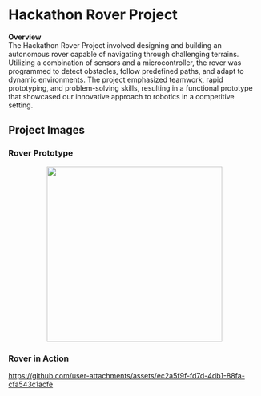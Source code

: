 # Hackathon Rover Project

**Overview**  
The Hackathon Rover Project involved designing and building an autonomous rover capable of navigating through challenging terrains. Utilizing a combination of sensors and a microcontroller, the rover was programmed to detect obstacles, follow predefined paths, and adapt to dynamic environments. The project emphasized teamwork, rapid prototyping, and problem-solving skills, resulting in a functional prototype that showcased our innovative approach to robotics in a competitive setting.

## Project Images

### Rover Prototype
<p align="center">
<img width="350" src="https://github.com/user-attachments/assets/0b450265-2796-475c-a34f-7749651e98e4">
</p>

### Rover in Action
<p align="center">


https://github.com/user-attachments/assets/ec2a5f9f-fd7d-4db1-88fa-cfa543c1acfe


</p>
